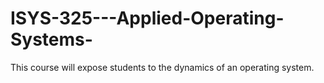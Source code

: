 # ISYS-325---Applied-Operating-Systems-
This course will expose students to the dynamics of an operating system.
